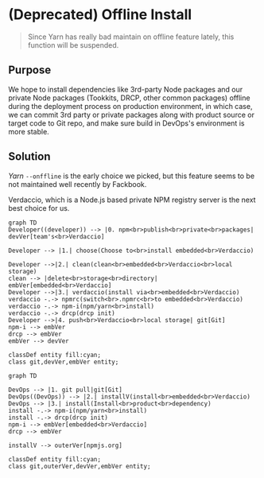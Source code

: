# (Deprecated) Offline Install
> Since Yarn has really bad maintain on offline feature lately, this function will be suspended.

## Purpose
We hope to install dependencies like 3rd-party Node packages and our private Node packages (Tookkits, DRCP, other common packages) offline during the deployment process on production environment, in which case, we can commit 3rd party or private packages along with product source or target code to Git repo, and make sure build in DevOps's environment is more stable.

## Solution

*Yarn* `--onffline` is the early choice we picked, but this feature seems  to be not maintained well recently by Fackbook.

Verdaccio, which is a Node.js based private NPM registry server is the next best choice for us.
```mermaid
graph TD
Developer((developer)) --> |0. npm<br>publish<br>private<br>packages| devVer[team's<br>Verdaccio]

Developer --> |1.| choose(Choose to<br>install embedded<br>Verdaccio)

Developer -->|2.| clean(clean<br>embedded<br>Verdaccio<br>local storage)
clean --> |delete<br>storage<br>directory| embVer[embedded<br>Verdaccio]
Developer -->|3.| verdaccio(install via<br>embedded<br>Verdaccio)
verdaccio -.-> npmrc(switch<br>.npmrc<br>to embedded<br>Verdaccio)
verdaccio -.-> npm-i(npm/yarn<br>install)
verdaccio -.-> drcp(drcp init)
Developer -->|4. push<br>Verdaccio<br>local storage| git[Git]
npm-i --> embVer
drcp --> embVer
embVer --> devVer

classDef entity fill:cyan;
class git,devVer,embVer entity;
```

```mermaid
graph TD

DevOps --> |1. git pull|git[Git]
DevOps((DevOps)) --> |2.| installV(install<br>embedded<br>Verdaccio)
DevOps --> |3.| install(Install<br>product<br>dependency)
install -.-> npm-i(npm/yarn<br>install)
install -.-> drcp(drcp init)
npm-i --> embVer[embedded<br>Verdaccio]
drcp --> embVer

installV --> outerVer[npmjs.org]

classDef entity fill:cyan;
class git,outerVer,devVer,embVer entity;
```
